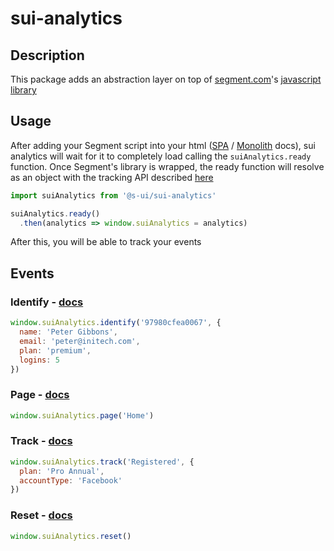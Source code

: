 # sui-analytics

## Description

This package adds an abstraction layer on top of [segment.com](https://segment.com/)'s [javascript library](https://segment.com/docs/sources/website/analytics.js/)

## Usage

After adding your Segment script into your html ([SPA](https://github.com/segmentio/analytics-react#%EF%B8%8F-step-1-copy-the-snippet) / [Monolith](https://segment.com/docs/sources/website/analytics.js/quickstart/) docs), sui analytics will wait for it to completely load calling the `suiAnalytics.ready` function. Once Segment's library is wrapped, the ready function will resolve as an object with the tracking API described [here](#methods)

```js
import suiAnalytics from '@s-ui/sui-analytics'

suiAnalytics.ready()
  .then(analytics => window.suiAnalytics = analytics)
```

After this, you will be able to track your events

## Events

### Identify - [docs](https://segment.com/docs/spec/identify/)

```js
window.suiAnalytics.identify('97980cfea0067', {
  name: 'Peter Gibbons',
  email: 'peter@initech.com',
  plan: 'premium',
  logins: 5
})
```

### Page - [docs](https://segment.com/docs/spec/page/)

```js
window.suiAnalytics.page('Home')
```

### Track - [docs](https://segment.com/docs/spec/track/)

```js
window.suiAnalytics.track('Registered', {
  plan: 'Pro Annual',
  accountType: 'Facebook'
})
```

### Reset - [docs](https://segment.com/docs/sources/website/analytics.js/#reset-logout)

```js
window.suiAnalytics.reset()
```

